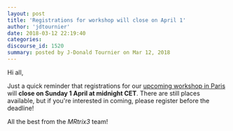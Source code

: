 ```yaml
---
layout: post
title: 'Registrations for workshop will close on April 1'
author: 'jdtournier'
date: 2018-03-12 22:19:40
categories:
discourse_id: 1520
summary: posted by J-Donald Tournier on Mar 12, 2018
---
```

Hi all, 

Just a quick reminder that registrations for our [upcoming workshop in Paris](http://www.mrtrix.org/2018/01/30/announcing-the-first-mrtrix3-workshop-paris-june-22-24/) will **close on Sunday 1 April at midnight CET**. There are still places available, but if you're interested in coming, please register before the deadline!

All the best from the _MRtrix3_ team!
            
